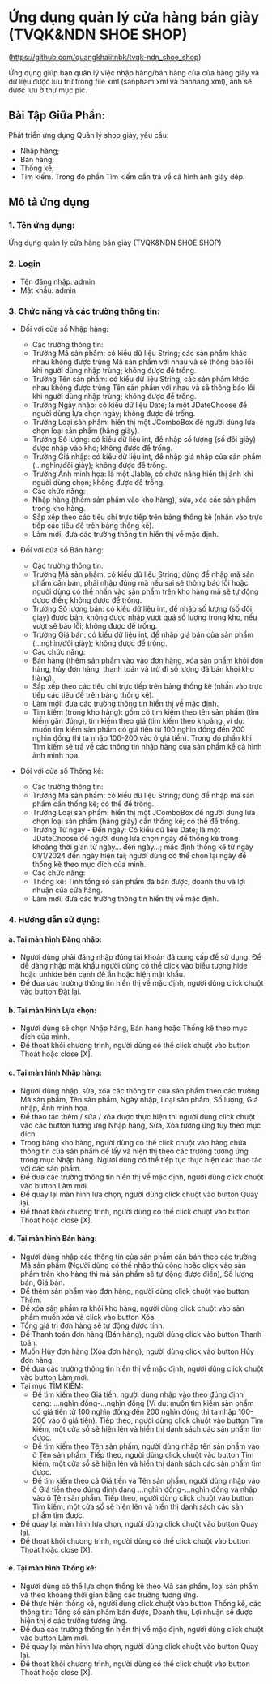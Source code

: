 # Ứng dụng quản lý cửa hàng bán giày (TVQK&NDN SHOE SHOP)
(https://github.com/quangkhaiitnbk/tvqk-ndn_shoe_shop)

Ứng dụng giúp bạn quản lý việc nhập hàng/bán hàng của cửa hàng giày và dữ liệu được lưu trữ trong file xml (sanpham.xml và banhang.xml), ảnh sẽ được lưu ở thư mục pic.

## Bài Tập Giữa Phần:
Phát triển ứng dụng Quản lý shop giày, yêu cầu: 
- Nhập hàng;
- Bán hàng;
- Thống kê;
- Tìm kiếm. Trong đó phần Tìm kiếm cần trả về cả hình ảnh giày dép.

## Mô tả ứng dụng
### 1. Tên ứng dụng:
Ứng dụng quản lý cửa hàng bán giày (TVQK&NDN SHOE SHOP)

### 2. Login
- Tên đăng nhập: admin
- Mật khẩu: admin

### 3. Chức năng và các trường thông tin:
- Đối với cửa sổ Nhập hàng:
	* Các trường thông tin:
	+ Trường Mã sản phẩm: có kiểu dữ liệu String; các sản phẩm khác nhau không được trùng Mã sản phẩm với nhau và sẽ thông báo lỗi khi người dùng nhập trùng; không được để trống.
	+ Trường Tên sản phẩm: có kiểu dữ liệu String, các sản phẩm khác nhau không được trùng Tên sản phẩm với nhau và sẽ thông báo lỗi khi người dùng nhập trùng; không được để trống.
	+ Trường Ngày nhập: có kiểu dữ liệu Date; là một JDateChoose để người dùng lựa chọn ngày; không được để trống.
	+ Trường Loại sản phẩm: hiển thị một JComboBox để người dùng lựa chọn loại sản phẩm (hãng giày).
	+ Trường Số lượng: có kiểu dữ liệu int, để nhập số lượng (số đôi giày) được nhập vào kho; không được để trống.
	+ Trường Giá nhập: có kiểu dữ liệu int, để nhập giá nhập của sản phẩm (...nghìn/đôi giày); không được để trống.
	+ Trường Ảnh minh họa: là một Jlable, có chức năng hiển thị ảnh khi người dùng chọn; không được để trống.
	* Các chức năng:
	+ Nhập hàng (thêm sản phẩm vào kho hàng), sửa, xóa các sản phẩm trong kho hàng.
	+ Sắp xếp theo các tiêu chí trực tiếp trên bảng thống kê (nhấn vào trực tiếp các tiêu đề trên bảng thống kê).
	+ Làm mới: đưa các trường thông tin hiển thị về mặc định.

- Đối với cửa sổ Bán hàng:
	* Các trường thông tin:
	+ Trường Mã sản phẩm: có kiểu dữ liệu String; dùng để nhập mã sản phẩm cần bán, phải nhập đúng mã nếu sai sẽ thông báo lỗi hoặc người dùng có thể nhấn vào sản phẩm trên kho hàng mã sẽ tự động được điền; không được để trống.
	+ Trường Số lượng bán: có kiểu dữ liệu int, để nhập số lượng (số đôi giày) được bán, không được nhập vượt quá số lượng trong kho, nếu vượt sẽ báo lỗi; không được để trống.
	+ Trường Giá bán: có kiểu dữ liệu int, để nhập giá bán của sản phẩm (...nghìn/đôi giày); không được để trống.
	* Các chức năng:
	+ Bán hàng (thêm sản phẩm vào vào đơn hàng, xóa sản phẩm khỏi đơn hàng, hủy đơn hàng, thanh toán và trừ đi số lượng đã bán khỏi kho hàng).
	+ Sắp xếp theo các tiêu chí trực tiếp trên bảng thống kê (nhấn vào trực tiếp các tiêu đề trên bảng thống kê).
	+ Làm mới: đưa các trường thông tin hiển thị về mặc định.
	+ Tìm kiếm (trong kho hàng): gồm có tìm kiếm theo tên sản phẩm (tìm kiếm gần đúng), tìm kiếm theo giá (tìm kiếm theo khoảng, ví dụ: muốn tìm kiếm sản phẩm có giá tiền từ 100 nghìn đồng đến 200 nghìn đồng thì ta nhập 100-200 vào ô giá tiền). Trong đó phần khi Tìm kiếm sẽ trả về các thông tin nhập hàng của sản phẩm kể cả hình ảnh minh họa.
- Đối với cửa sổ Thống kê: 
	* Các trường thông tin:
	+ Trường Mã sản phẩm: có kiểu dữ liệu String; dùng để nhập mã sản phẩm cần thống kê; có thể để trống.
	+ Trường Loại sản phẩm: hiển thị một JComboBox để người dùng lựa chọn loại sản phẩm (hãng giày) cần thống kê; có thể để trống.
	+ Trường Từ ngày - Đến ngày: Có kiểu dữ liệu Date; là một JDateChoose để người dùng lựa chọn ngày để thống kê trong khoảng thời gian từ ngày... đén ngày...; mặc định thống kê từ ngày 01/1/2024 đến ngày hiện tại; người dùng có thể chọn lại ngày để thống kê theo mục đích của mình.

	* Các chức năng:
	+ Thống kê: Tính tổng số sản phẩm đã bán được, doanh thu và lợi nhuận của cửa hàng.
	+ Làm mới: đưa các trường thông tin hiển thị về mặc định.

### 4. Hướng dẫn sử dụng:
#### a. Tại màn hình Đăng nhập:
- Người dùng phải đăng nhập đúng tài khoản đã cung cấp để sử dụng. Để dễ dàng nhập mật khẩu người dùng có thể click vào biểu tượng hide hoặc unhide bên cạnh để ẩn hoặc hiện mật khẩu.
- Để đưa các trường thông tin hiển thị về mặc định, người dùng click chuột vào button Đặt lại.

#### b. Tại màn hình Lựa chọn:
- Người dùng sẽ chọn Nhập hàng, Bán hàng hoặc Thống kê theo mục đích của mình.
- Để thoát khỏi chương trình, người dùng có thể click chuột vào button Thoát hoặc close [X].

#### c. Tại màn hình Nhập hàng:
- Người dùng nhập, sửa, xóa các thông tin của sản phẩm theo các trường Mã sản phẩm, Tên sản phẩm, Ngày nhập, Loại sản phẩm, Số lượng, Giá nhập, Ảnh minh họa.
- Để thao tác thêm / sửa / xóa được thực hiện thì người dùng click chuột vào các button tương ứng Nhập hàng, Sửa, Xóa tương ứng tùy theo mục đích.
- Trong bảng kho hàng, người dùng có thể click chuột vào hàng chứa thông tin của sản phẩm để lấy và hiện thị theo các trường tương ứng trong mục Nhập hàng. Người dùng có thể tiếp tục thực hiện các thao tác với các sản phẩm.
- Để đưa các trường thông tin hiển thị về mặc định, người dùng click chuột vào button Làm mới.
- Để quay lại màn hình lựa chọn, người dùng click chuột vào button Quay lại.
- Để thoát khỏi chương trình, người dùng có thể click chuột vào button Thoát hoặc close [X].

#### d. Tại màn hình Bán hàng:
- Người dùng nhập các thông tin của sản phẩm cần bán theo các trường Mã sản phẩm (Người dùng có thể nhập thủ công hoặc click vào sản phẩm trên kho hàng thì mã sản phẩm sẽ tự động được điền), Số lượng bán, Giá bán.
- Để thêm sản phẩm vào đơn hàng, người dùng click chuột vào button Thêm.
- Để xóa sản phẩm ra khỏi kho hàng, người dùng click chuột vào sản phẩm muốn xóa và click vào button Xóa.
- Tổng giá trị đơn hàng sẽ tự động được tính.
- Để Thanh toán đơn hàng (Bán hàng), người dùng click vào button Thanh toán.
- Muốn Hủy đơn hàng (Xóa đơn hàng), người dùng click vào button Hủy đơn hàng.
- Để đưa các trường thông tin hiển thị về mặc định, người dùng click chuột vào button Làm mới.
- Tại mục TÌM KIẾM:
	+ Để tìm kiếm theo Giá tiền, người dùng nhập vào theo đúng định dạng: ...nghìn đồng-...nghìn đồng (Ví dụ: muốn tìm kiếm sản phẩm có giá tiền từ 100 nghìn đồng đến 200 nghìn đồng thì ta nhập 100-200 vào ô giá tiền). Tiếp theo, người dùng click chuột vào button Tìm kiếm, một cửa sổ sẽ hiện lên và hiển thị danh sách các sản phẩm tìm được.
	+ Để tìm kiếm theo Tên sản phẩm, người dùng nhập tên sản phẩm vào ô Tên sản phẩm. Tiếp theo, người dùng click chuột vào button Tìm kiếm, một cửa sổ sẽ hiện lên và hiển thị danh sách các sản phẩm tìm được.
	+ Để tìm kiếm theo cả Giá tiền và Tên sản phẩm, người dùng nhập vào ô Giá tiền theo đúng định dạng ...nghìn đồng-...nghìn đồng và nhập vào ô Tên sản phẩm. Tiếp theo, người dùng click chuột vào button Tìm kiếm, một cửa sổ sẽ hiện lên và hiển thị danh sách các sản phẩm tìm được.
- Để quay lại màn hình lựa chọn, người dùng click chuột vào button Quay lại.
- Để thoát khỏi chương trình, người dùng có thể click chuột vào button Thoát hoặc close [X].

#### e. Tại màn hình Thống kê:
- Người dùng có thể lựa chọn thống kê theo Mã sản phẩm, loại sản phẩm và theo khoảng thời gian bằng các trường tương ứng.
- Để thực hiện thống kê, người dùng click chuột vào button Thống kê, các thông tin: Tổng số sản phẩm bán được, Doanh thu, Lợi nhuận sẽ được hiện thị ở các trường tương ứng.
- Để đưa các trường thông tin hiển thị về mặc định, người dùng click chuột vào button Làm mới.
- Để quay lại màn hình lựa chọn, người dùng click chuột vào button Quay lại.
- Để thoát khỏi chương trình, người dùng có thể click chuột vào button Thoát hoặc close [X].
